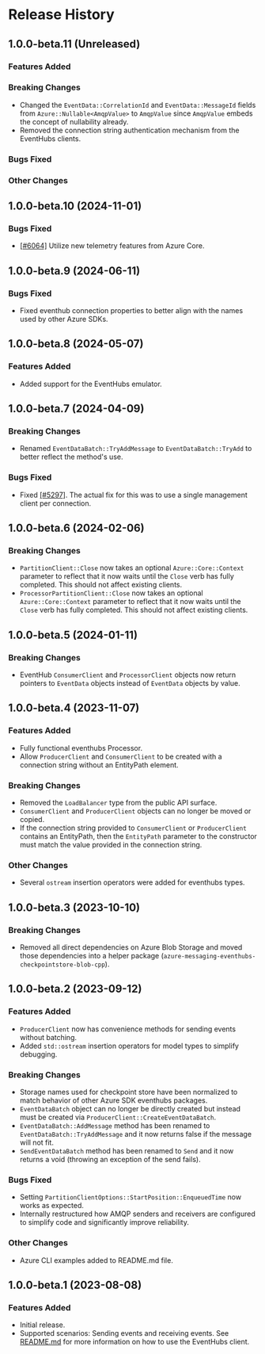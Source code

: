 # Release History

## 1.0.0-beta.11 (Unreleased)

### Features Added

### Breaking Changes

- Changed the `EventData::CorrelationId` and `EventData::MessageId` fields from `Azure::Nullable<AmqpValue>` to `AmqpValue` since `AmqpValue` embeds the concept of nullability already.
- Removed the connection string authentication mechanism from the EventHubs clients.

### Bugs Fixed

### Other Changes

## 1.0.0-beta.10 (2024-11-01)

### Bugs Fixed

- [[#6064]](https://github.com/Azure/azure-sdk-for-cpp/issues/6064) Utilize new telemetry features from Azure Core.

## 1.0.0-beta.9 (2024-06-11)

### Bugs Fixed

- Fixed eventhub connection properties to better align with the names used by other Azure SDKs.

## 1.0.0-beta.8 (2024-05-07)

### Features Added

- Added support for the EventHubs emulator.

## 1.0.0-beta.7 (2024-04-09)

### Breaking Changes

- Renamed `EventDataBatch::TryAddMessage` to `EventDataBatch::TryAdd` to better reflect the method's use.

### Bugs Fixed

- Fixed [[#5297]](https://github.com/Azure/azure-sdk-for-cpp/issues/5297). The actual fix for this was to use a single management client per connection.

## 1.0.0-beta.6 (2024-02-06)

### Breaking Changes

- `PartitionClient::Close` now takes an optional `Azure::Core::Context` parameter to reflect that it now waits until the `Close` verb has fully completed. This should not affect existing clients.
- `ProcessorPartitionClient::Close` now takes an optional `Azure::Core::Context` parameter to reflect that it now waits until the `Close` verb has fully completed. This should not affect existing clients.

## 1.0.0-beta.5 (2024-01-11)

### Breaking Changes

- EventHub `ConsumerClient` and `ProcessorClient` objects now return pointers to `EventData` objects instead of `EventData` objects by value.

## 1.0.0-beta.4 (2023-11-07)

### Features Added

- Fully functional eventhubs Processor.
- Allow `ProducerClient` and `ConsumerClient` to be created with a connection string without an EntityPath element.

### Breaking Changes

- Removed the `LoadBalancer` type from the public API surface.
- `ConsumerClient` and `ProducerClient` objects can no longer be moved or copied.
- If the connection string provided to `ConsumerClient` or `ProducerClient` contains an EntityPath, then the `EntityPath` 
parameter to the constructor must match the value provided in the connection string.

### Other Changes

- Several `ostream` insertion operators were added for eventhubs types.

## 1.0.0-beta.3 (2023-10-10)

### Breaking Changes

- Removed all direct dependencies on Azure Blob Storage and moved those dependencies into a helper package (`azure-messaging-eventhubs-checkpointstore-blob-cpp`).

## 1.0.0-beta.2 (2023-09-12)

### Features Added

- `ProducerClient` now has convenience methods for sending events without batching.
- Added `std::ostream` insertion operators for model types to simplify debugging.

### Breaking Changes

- Storage names used for checkpoint store have been normalized to match behavior of other Azure SDK eventhubs packages.
- `EventDataBatch` object can no longer be directly created but instead must be created via `ProducerClient::CreateEventDataBatch`.
- `EventDataBatch::AddMessage` method has been renamed to `EventDataBatch::TryAddMessage` and it now returns false if the message will not fit.
- `SendEventDataBatch` method has been renamed to `Send` and it now returns a void (throwing an exception of the send fails).

### Bugs Fixed

- Setting `PartitionClientOptions::StartPosition::EnqueuedTime` now works as expected.
- Internally restructured how AMQP senders and receivers are configured to simplify code and significantly improve reliability.

### Other Changes

- Azure CLI examples added to README.md file.

## 1.0.0-beta.1 (2023-08-08)

### Features Added

- Initial release.
- Supported scenarios: Sending events and receiving events.
See [README.md](https://github.com/Azure/azure-sdk-for-cpp/blob/main/sdk/eventhubs/azure-messaging-eventhubs/README.md) for more information on how to use the EventHubs client.
